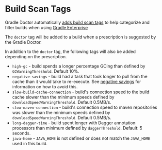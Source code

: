 # Build Scan Tags

Gradle Doctor automatically [adds build scan tags](https://docs.gradle.com/enterprise/gradle-plugin/#extending_build_scans) to help categorize and filter builds when using [Gradle Enterprise](https://docs.gradle.com/enterprise/gradle-plugin/)

The `doctor` tag will be added to a build when a prescription is suggested by the Gradle Doctor.

In addition to the `doctor` tag, the following tags will also be added depending on the prescription.

* `high-gc` - build spends a longer percentage GCing than defined by `GCWarningThreshold`. Default 10%.
* `negative-savings` - build had a task that took longer to pull from the cache than it would take to re-execute. See [negative savings](../slower-from-cache) for information on how to avoid this.
* `slow-build-cache-connection` - build's connection speed to the build cache slower than the minimum speeds defined by `downloadSpeedWarningThreshold`. Default 0.5MB/s.
* `slow-maven-connection` - build's connection speed to maven repositories was slower than the minimum speeds defined by `downloadSpeedWarningThreshold`. Default 0.5MB/s.
* `long-dagger-time` - build spent longer with Dagger annotation processors than minimum defined by `daggerThreshold`. Default: 5 seconds.
* `java-home` - `JAVA_HOME` is not defined or does not match the `JAVA_HOME` used in this build.
